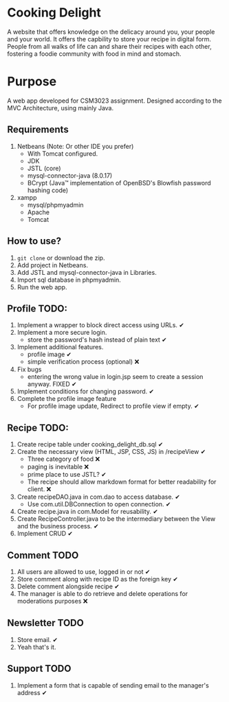 # Cooking Delight  
A website that offers knowledge on the delicacy around you, your people and your world. It offers the capbility to store your recipe in digital form. People from all walks of life can and share their recipes with each other, fostering a foodie community with food in mind and stomach. 

# Purpose
A web app developed for CSM3023 assignment. Designed according to the MVC Architecture, using mainly Java.

## Requirements
1. Netbeans  (Note: Or other IDE you prefer)
	- With Tomcat configured.  
	- JDK  
 	- JSTL (core)  
	- mysql-connector-java (8.0.17)  
  	- BCrypt (Java™ implementation of OpenBSD's Blowfish password hashing code)  
2. xampp  
   	- mysql/phpmyadmin  
   	- Apache  
   	- Tomcat  

## How to use?  
1. ```git clone``` or download the zip.  
2. Add project in Netbeans.
3. Add JSTL and mysql-connector-java in Libraries.
4. Import sql database in phpmyadmin.
5. Run the web app.

## Profile TODO:  
1. Implement a wrapper to block direct access using URLs.  ✔  
2. Implement a more secure login.  
	- store the password's hash instead of plain text ✔
3. Implement additional features.  
	- profile image ✔  
	- simple verification process (optional) ❌  
4. Fix bugs  
	- entering the wrong value in login.jsp seem to create a session anyway. FIXED ✔  
5. Implement conditions for changing password. ✔  
6. Complete the profile image feature  
	- For profile image update, Redirect to profile view if empty. ✔  

## Recipe TODO:  
1. Create recipe table under cooking_delight_db.sql ✔  
2. Create the necessary view (HTML, JSP, CSS, JS) in /recipeView ✔  
	- Three category of food ❌  
	- paging is inevitable ❌  
	- prime place to use JSTL? ✔  
	- The recipe should allow markdown format for better readability for client. ❌  
3. Create recipeDAO.java in com.dao to access database. ✔  
	- Use com.util.DBConnection to open connection. ✔  
4. Create recipe.java in com.Model for reusability. ✔  
5. Create RecipeController.java to be the intermediary between the View and the business process. ✔  
6. Implement CRUD ✔  

## Comment TODO  
1. All users are allowed to use, logged in or not  ✔  
2. Store comment along with recipe ID as the foreign key ✔  
3. Delete comment alongside recipe ✔  
4. The manager is able to do retrieve and delete operations for moderations purposes ❌

## Newsletter TODO  
1. Store email. ✔  
2. Yeah that's it.  

## Support TODO  
1. Implement a form that is capable of sending email to the manager's address ✔  

